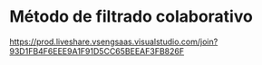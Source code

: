 # Método de filtrado colaborativo

https://prod.liveshare.vsengsaas.visualstudio.com/join?93D1FB4F6EEE9A1F91D5CC65BEEAF3FB826F